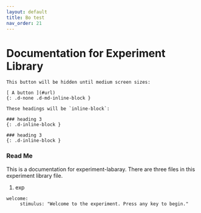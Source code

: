 ```yaml
---
layout: default
title: Bo test
nav_order: 21
---
```

# Documentation for Experiment Library

```
This button will be hidden until medium screen sizes:

[ A button ](#url)
{: .d-none .d-md-inline-block }

These headings will be `inline-block`:

### heading 3
{: .d-inline-block }

### heading 3
{: .d-inline-block }
```
### Read Me
This is a documentation for experiment-labaray. There are three files in this experiment library file. 
1. exp
```
welcome:
     stimulus: "Welcome to the experiment. Press any key to begin."
```
<!--stackedit_data:
eyJoaXN0b3J5IjpbLTE4OTA1ODMwNDIsLTQ5MTYzNTQ3OSwtMT
k0MDY5MjE0MCwtODY0MzAzMDUxLC03MzkzNjUxNDAsMTU4MTQ2
Mzk4NiwtMTA1OTQzNzU3MywyOTY2NTI0NzMsMTc4ODc5NTQ3NS
wtMTk2MDcyNDM0NCwxNzg2MDU4NTUzXX0=
-->